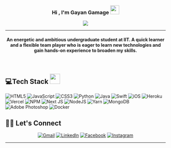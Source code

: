 <h3 align="center">
  Hi , I'm Gayan Gamage
  <img src="https://media.giphy.com/media/hvRJCLFzcasrR4ia7z/giphy.gif" width="28">
</h3>
<p align="center">
  <a href="https://github.com/DenverCoder1/readme-typing-svg"><img src="https://readme-typing-svg.herokuapp.com?lines=Software+Engineering+Student;Full+Stack+Web+Developer;Adaptive;Problem+Solver;Always%20learning%20new%20things&center=true&width=500&height=50"></a>
</p>
<hr/>
<h4 align="center">An energetic and ambitious undergraduate student at IIT. A quick learner and a flexible team player who is eager to learn new technologies and gain hands-on experience to broaden my skills.</h4>
<br>

## 💻Tech Stack <img src = "https://media2.giphy.com/media/QssGEmpkyEOhBCb7e1/giphy.gif?cid=ecf05e47a0n3gi1bfqntqmob8g9aid1oyj2wr3ds3mg700bl&rid=giphy.gif" width = 32px> 
![HTML5](https://img.shields.io/badge/html5-%23E34F26.svg?style=for-the-badge&logo=html5&logoColor=white) ![JavaScript](https://img.shields.io/badge/javascript-%23323330.svg?style=for-the-badge&logo=javascript&logoColor=%23F7DF1E) ![CSS3](https://img.shields.io/badge/css3-%231572B6.svg?style=for-the-badge&logo=css3&logoColor=white)  ![Python](https://img.shields.io/badge/python-%23323330.svg?style=for-the-badge&logo=python&logoColor=%23F7DF1E) ![Java](https://img.shields.io/badge/Java-%23323330.svg?style=for-the-badge&logo=Java&logoColor=%23F7DF1E) ![Swift](https://img.shields.io/badge/swift-%2331A8FF.svg?style=for-the-badge&logo=swift&logoColor=white)  ![iOS](https://img.shields.io/badge/ios-%23000000.svg?style=for-the-badge&logo=ios&logoColor=white) ![Heroku](https://img.shields.io/badge/heroku-%23430098.svg?style=for-the-badge&logo=heroku&logoColor=white) ![Vercel](https://img.shields.io/badge/vercel-%23000000.svg?style=for-the-badge&logo=vercel&logoColor=white) ![NPM](https://img.shields.io/badge/NPM-%23000000.svg?style=for-the-badge&logo=npm&logoColor=white) ![Next JS](https://img.shields.io/badge/Next-black?style=for-the-badge&logo=next.js&logoColor=white) ![NodeJS](https://img.shields.io/badge/node.js-6DA55F?style=for-the-badge&logo=node.js&logoColor=white) ![Yarn](https://img.shields.io/badge/yarn-%232C8EBB.svg?style=for-the-badge&logo=yarn&logoColor=white) ![MongoDB](https://img.shields.io/badge/MongoDB-%234ea94b.svg?style=for-the-badge&logo=mongodb&logoColor=white) ![Adobe Photoshop](https://img.shields.io/badge/adobephotoshop-%2331A8FF.svg?style=for-the-badge&logo=adobephotoshop&logoColor=white)  ![Docker](https://img.shields.io/badge/docker-%230db7ed.svg?style=for-the-badge&logo=docker&logoColor=white)

## 🙋‍♀️ Let's Connect
<p align="center">
	<a href="mailto:gayanpramuidthag@gmail.com"><img src="https://img.icons8.com/bubbles/50/000000/gmail.png" alt="Gmail"/></a>
	<a href="https://www.linkedin.com/in/gayan-pramuditha-gamage-b444221b9/"><img src="https://img.icons8.com/bubbles/50/000000/linkedin.png" alt="LinkedIn"/></a>
	<a href="https://www.facebook.com/gayanpramuditha.gamage"><img src="https://img.icons8.com/bubbles/50/000000/facebook-new.png" alt="Facebook"/></a>
	<a href="https://instagram.com/ggpramuditha/"><img src="https://img.icons8.com/bubbles/50/000000/instagram.png" alt="Instagram"/></a>
</p>

<hr/>
